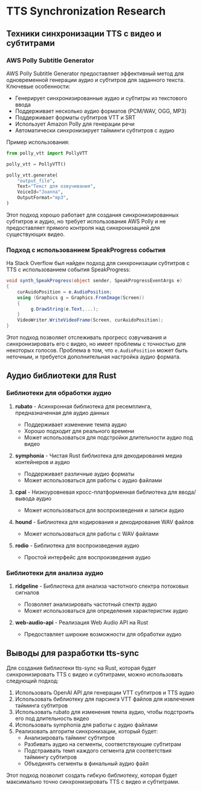 # TTS Synchronization Research

## Техники синхронизации TTS с видео и субтитрами

### AWS Polly Subtitle Generator

AWS Polly Subtitle Generator предоставляет эффективный метод для одновременной генерации аудио и субтитров для заданного текста. Ключевые особенности:

- Генерирует синхронизированные аудио и субтитры из текстового ввода
- Поддерживает несколько аудио форматов (PCM/WAV, OGG, MP3)
- Поддерживает форматы субтитров VTT и SRT
- Использует Amazon Polly для генерации речи
- Автоматически синхронизирует тайминги субтитров с аудио

Пример использования:
```python
from polly_vtt import PollyVTT

polly_vtt = PollyVTT()

polly_vtt.generate(
    "output_file",
    Text="Текст для озвучивания",
    VoiceId="Joanna",
    OutputFormat="mp3",
)
```

Этот подход хорошо работает для создания синхронизированных субтитров и аудио, но требует использования AWS Polly и не предоставляет прямого контроля над синхронизацией для существующих видео.

### Подход с использованием SpeakProgress события

На Stack Overflow был найден подход для синхронизации субтитров с TTS с использованием события SpeakProgress:

```csharp
void synth_SpeakProgress(object sender, SpeakProgressEventArgs e)
{
    curAuidoPosition = e.AudioPosition;
    using (Graphics g = Graphics.FromImage(Screen))
    {
         g.DrawString(e.Text,...); 
    }                    
    VideoWriter.WriteVideoFrame(Screen, curAuidoPosition);
}
```

Этот подход позволяет отслеживать прогресс озвучивания и синхронизировать его с видео, но имеет проблемы с точностью для некоторых голосов. Проблема в том, что `e.AudioPosition` может быть неточным, и требуется дополнительная настройка аудио формата.

## Аудио библиотеки для Rust

### Библиотеки для обработки аудио

1. **rubato** - Асинхронная библиотека для ресемплинга, предназначенная для аудио данных
   - Поддерживает изменение темпа аудио
   - Хорошо подходит для реального времени
   - Может использоваться для подстройки длительности аудио под видео

2. **symphonia** - Чистая Rust библиотека для декодирования медиа контейнеров и аудио
   - Поддерживает различные аудио форматы
   - Может использоваться для работы с аудио файлами

3. **cpal** - Низкоуровневая кросс-платформенная библиотека для ввода/вывода аудио
   - Может использоваться для воспроизведения и записи аудио

4. **hound** - Библиотека для кодирования и декодирования WAV файлов
   - Может использоваться для работы с WAV файлами

5. **rodio** - Библиотека для воспроизведения аудио
   - Простой интерфейс для воспроизведения аудио

### Библиотеки для анализа аудио

1. **ridgeline** - Библиотека для анализа частотного спектра потоковых сигналов
   - Позволяет анализировать частотный спектр аудио
   - Может использоваться для определения характеристик аудио

2. **web-audio-api** - Реализация Web Audio API на Rust
   - Предоставляет широкие возможности для обработки аудио

## Выводы для разработки tts-sync

Для создания библиотеки tts-sync на Rust, которая будет синхронизировать TTS с видео и субтитрами, можно использовать следующий подход:

1. Использовать OpenAI API для генерации VTT субтитров и TTS аудио
2. Использовать библиотеку для парсинга VTT файлов для извлечения тайминга субтитров
3. Использовать rubato для изменения темпа аудио, чтобы подстроить его под длительность видео
4. Использовать symphonia для работы с аудио файлами
5. Реализовать алгоритм синхронизации, который будет:
   - Анализировать тайминг субтитров
   - Разбивать аудио на сегменты, соответствующие субтитрам
   - Подстраивать темп каждого сегмента для соответствия таймингу субтитров
   - Объединять сегменты в финальный аудио файл

Этот подход позволит создать гибкую библиотеку, которая будет максимально точно синхронизировать TTS с видео и субтитрами.
